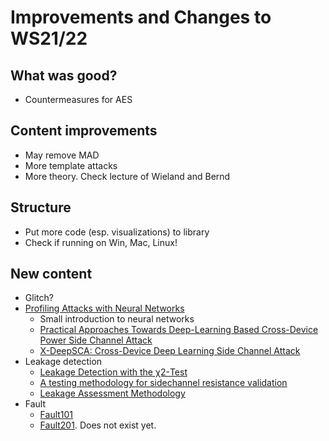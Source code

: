 # Improvements and Changes to WS21/22

## What was good?

- Countermeasures for AES

## Content improvements

- May remove MAD
- More template attacks
- More theory. Check lecture of Wieland and Bernd

## Structure

- Put more code (esp. visualizations) to library
- Check if running on Win, Mac, Linux!

## New content

- Glitch?
- [Profiling Attacks with Neural Networks](https://wiki.newae.com/Profiling_Attacks_with_Neural_Networks)
  - Small introduction to neural networks
  - [Practical Approaches Towards Deep-Learning Based Cross-Device Power Side Channel Attack](http://arxiv-export-lb.library.cornell.edu/pdf/1907.02674)
  - [X-DeepSCA: Cross-Device Deep Learning Side Channel Attack](https://eprint.iacr.org/2019/818.pdf)
- Leakage detection
  - [Leakage Detection with the χ2-Test](https://d-nb.info/1204220956/34)
  - [A testing methodology for side­channel resistance validation](https://csrc.nist.gov/csrc/media/events/non-invasive-attack-testing-workshop/documents/08_goodwill.pdf)
  - [Leakage Assessment Methodology](https://eprint.iacr.org/2015/207.pdf)
- Fault
  - [Fault101](https://chipwhisperer.readthedocs.io/en/latest/tutorials.html#tutorials-fault101)
  - [Fault201](https://chipwhisperer.readthedocs.io/en/latest/tutorials.html#tutorials-fault201). Does not exist yet.
